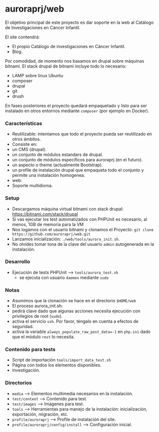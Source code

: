 # auroraprj/web

El objetivo principal de este proyecto es dar soporte en la web al Catálogo de Investigaciones en Cáncer Infantil.

El site contendrá:
* El propio Catálogo de investigaciones en Cáncer Infantil.
* Blog.

Por comodidad, de momento nos basamos en drupal sobre máquinas bitnami. El stack
drupal de bitnami incluye todo lo necesario:
- LAMP sobre linux Ubuntu
- composer
- drupal
- git
- drush

En fases posteriores el proyecto quedará empaquetado y listo para ser instalado
en otros entornos mediante `composer` (por ejemplo en Docker).

### Características

- Reutilizable: intentamos que todo el proyecto pueda ser reutilizado en otros ámbitos.
- Consiste en:
 - un CMS (drupal).
 - un conjunto de módulos estandars de drupal.
 - un conjunto de módulos específicos para auroraprj (en el futuro).
 - un aspecto o theme (actualmente Bootstrap).
 - un profile de instalación drupal que empaqueta todo el conjunto y permite una instalación homogenea.
- web:
 - Soporte multidioma.

### Setup

- Descargamos máquina virtual bitnami con stack drupal: https://bitnami.com/stack/drupal
- Si vas ejecutar los test automatizados con PHPUnit es necesario, al menos, 1GB de memoria para la VM
- Nos logamos con el usuario bitnami y clonamos el Proyecto: `git clone https://github.com/auroraprj/web.git`
- Lanzamos inicialización: `./web/tools/aurora_init.sh`.
- No olvides tomar tona de la clave del usuario `admin` autogenerada en la instalación.

### Desarrollo

- Ejecución de tests PHPUnit --> `tools/aurora_test.sh`
  - se ejecuta con usuario `daemon` mediante `sudo`

### Notas

- Asumimos que la clonación se hace en el directorio `$HOME/web`
- El proceso aurora_init.sh:
 - pedirá clave dado que algunas acciones necesita ejecución con privilegios de root (`sudo`).
 - activa el servicio `ssh`. Por favor, téngalo en cuenta a efectos de seguridad.
 - activa la variable `always_populate_raw_post_data=-1` en `php.ini` dado que el módulo `rest` lo necesita.

### Contenido para tests

- Script de importación `tools/import_data_test.sh`
 - Página con todos los elementos disponibles.
 - Investigación.

### Directorios

- `media` --> Elementos multimedia necesarios en la instalación.
- `test/content` --> Contenido para test.
- `test/images` --> Imágenes para test.
- `tools` --> Herramientas para manejo de la instalación: inicialización, exportación, migración, etc.
- `profile/auroraprj` --> Profile de instalación del site.
- `profile/auroraprj/config/install` --> Configuración inicial.
